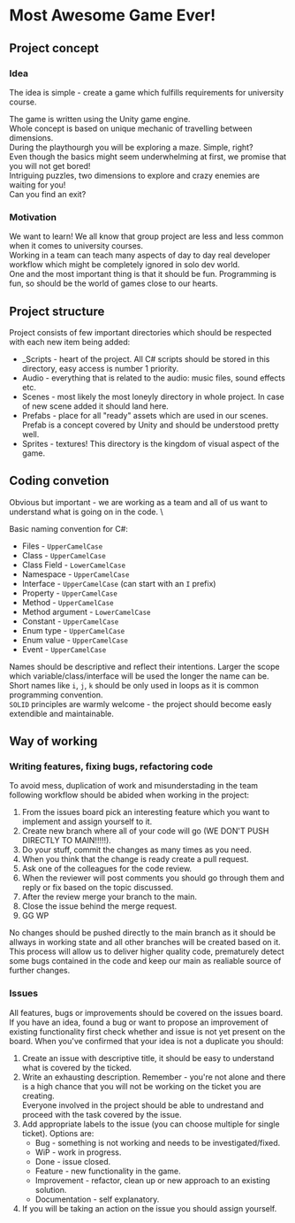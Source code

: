# Most Awesome Game Ever!

## Project concept
### Idea
The idea is simple - create a game which fulfills requirements for university course.

The game is written using the Unity game engine. \
Whole concept is based on unique mechanic of travelling between dimensions. \
During the playthourgh you will be exploring a maze. Simple, right? \
Even though the basics might seem underwhelming at first, we promise that you will not get bored! \
Intriguing puzzles, two dimensions to explore and crazy enemies are waiting for you! \
Can you find an exit?


### Motivation
We want to learn! We all know that group project are less and less common when it comes to university courses. \
Working in a team can teach many aspects of day to day real developer workflow which might be completely ignored in solo dev world. \
One and the most important thing is that it should be fun. Programming is fun, so should be the world of games close to our hearts.


## Project structure
Project consists of few important directories which should be respected with each new item being added:
* _Scripts - heart of the project. All C# scripts should be stored in this directory, easy access is number 1 priority.
* Audio - everything that is related to the audio: music files, sound effects etc.
* Scenes - most likely the most loneyly directory in whole project. In case of new scene added it should land here.
* Prefabs - place for all "ready" assets which are used in our scenes. Prefab is a concept covered by Unity and should be understood pretty well.
* Sprites - textures! This directory is the kingdom of visual aspect of the game.

## Coding convetion
Obvious but important - we are working as a team and all of us want to understand what is going on in the code. \

Basic naming convention for C#:
* Files - `UpperCamelCase`
* Class - `UpperCamelCase`
* Class Field - `LowerCamelCase`
* Namespace - `UpperCamelCase`
* Interface - `UpperCamelCase` (can start with an `I` prefix)
* Property - `UpperCamelCase`
* Method - `UpperCamelCase`
* Method argument - `LowerCamelCase`
* Constant - `UpperCamelCase`
* Enum type - `UpperCamelCase`
* Enum value - `UpperCamelCase`
* Event - `UpperCamelCase`

Names should be descriptive and reflect their intentions. Larger the scope which variable/class/interface will be used the longer the name can be. \
Short names like `i`, `j`, `k` should be only used in loops as it is common programming convention. \
`SOLID` principles are warmly welcome - the project should become easly extendible and maintainable.

## Way of working
### Writing features, fixing bugs, refactoring code
To avoid mess, duplication of work and misunderstading in the team following workflow should be abided when working in the project:
1. From the issues board pick an interesting feature which you want to implement and assign yourself to it.
2. Create new branch where all of your code will go (WE DON'T PUSH DIRECTLY TO MAIN!!!!!).
3. Do your stuff, commit the changes as many times as you need.
4. When you think that the change is ready create a pull request.
5. Ask one of the colleagues for the code review.
6. When the reviewer will post comments you should go through them and reply or fix based on the topic discussed.
7. After the review merge your branch to the main.
8. Close the issue behind the merge request.
9. GG WP

No changes should be pushed directly to the main branch as it should be allways in working state and all other branches will be created based on it.
This process will allow us to deliver higher quality code, prematurely detect some bugs contained in the code and keep our main as realiable source of further changes.

### Issues
All features, bugs or improvements should be covered on the issues board.
If you have an idea, found a bug or want to propose an improvement of existing functionality first check whether and issue is not yet present on the board.
When you've confirmed that your idea is not a duplicate you should:
1. Create an issue with descriptive title, it should be easy to understand what is covered by the ticked.
2. Write an exhausting description. Remember - you're not alone and there is a high chance that you will not be working on the ticket you are creating. \
Everyone involved in the project should be able to undrestand and proceed with the task covered by the issue.
3. Add appropriate labels to the issue (you can choose multiple for single ticket). Options are:
    * Bug - something is not working and needs to be investigated/fixed.
    * WiP - work in progress.
    * Done - issue closed.
    * Feature - new functionality in the game.
    * Improvement - refactor, clean up or new approach to an existing solution.
    * Documentation - self explanatory.
4. If you will be taking an action on the issue you should assign yourself.
